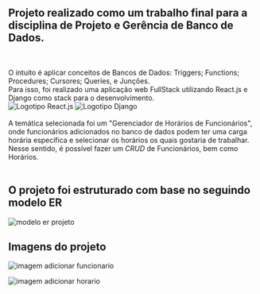 <h2>Projeto realizado como um trabalho final para a disciplina de Projeto e Gerência de Banco de Dados.</h2><br>

O intuito é aplicar conceitos de Bancos de Dados: Triggers; Functions; Procedures; Cursores; Queries, e Junções.<br> Para isso, foi realizado uma aplicação web FullStack utilizando React.js e Django como stack para o desenvolvimento.<br> ![Logotipo React.js](https://img.icons8.com/?size=160&id=asWSSTBrDlTW&format=png)    ![Logotipo Django](https://img.icons8.com/?size=160&id=IuuVVwsdTi2v&format=png)<br><br>  A temática selecionada foi um "Gerenciador de Horários de Funcionários", onde funcionários adicionados no banco de dados podem ter uma carga horária específica e selecionar os horários os quais gostaria de trabalhar. Nesse sentido, é possível fazer um _CRUD_ de Funcionários, bem como Horários.
<br><br>
<h2>O projeto foi estruturado com base no seguindo modelo ER</h2>

![modelo er projeto](https://github.com/user-attachments/assets/a480977b-8ea0-4557-b39c-2009b5f2e48b)


<h2>Imagens do projeto</h2>

![imagem adicionar funcionario](https://github.com/user-attachments/assets/273e2795-1abc-47f2-a0a1-6af58f5cac52)

![imagem adicionar horario](https://github.com/user-attachments/assets/a6868587-462c-49f6-97df-61c5886778a9)

